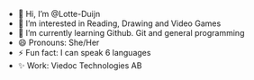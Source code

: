 - 👋 Hi, I’m @Lotte-Duijn
- 👀 I’m interested in Reading, Drawing and Video Games
- 🌱 I’m currently learning Github. Git and general programming
- 😄 Pronouns: She/Her
- ⚡ Fun fact: I can speak 6 languages
- ✨ Work: Viedoc Technologies AB
